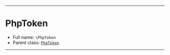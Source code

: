 ***

# PhpToken

* Full name: `\PhpToken`
* Parent class: [`PhpToken`](./Symfony/Polyfill/Php80/PhpToken.md)

***

